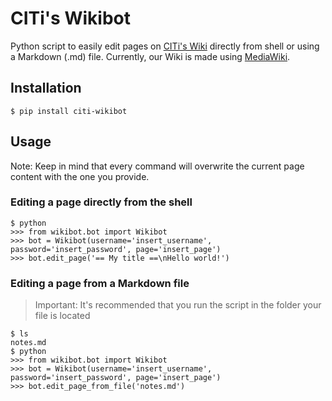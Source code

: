 # CITi's Wikibot
Python script to easily edit pages on [CITi's Wiki](http://wiki.citi.org.br/) directly from shell or using a Markdown (.md) file. Currently, our Wiki is made using [MediaWiki](https://www.mediawiki.org/).

## Installation
```shell
$ pip install citi-wikibot
```

## Usage
Note: Keep in mind that every command will overwrite the current page content with the one you provide.

### Editing a page directly from the shell

```shell
$ python
>>> from wikibot.bot import Wikibot
>>> bot = Wikibot(username='insert_username', password='insert_password', page='insert_page')
>>> bot.edit_page('== My title ==\nHello world!')
```
### Editing a page from a Markdown file
> Important: It's recommended that you run the script in the folder your file is located  

```shell
$ ls
notes.md
$ python
>>> from wikibot.bot import Wikibot
>>> bot = Wikibot(username='insert_username', password='insert_password', page='insert_page')
>>> bot.edit_page_from_file('notes.md')
```